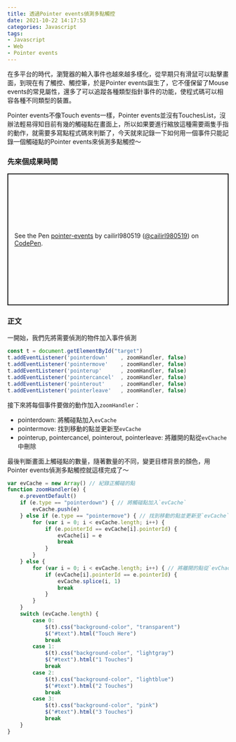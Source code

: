 ```yaml
---
title: 透過Pointer events偵測多點觸控
date: 2021-10-22 14:17:53
categories: Javascript
tags: 
- Javascript
- Web
- Pointer events
---
```


在多平台的時代，瀏覽器的輸入事件也越來越多樣化，從早期只有滑鼠可以點擊畫面，到現在有了觸控、觸控筆，於是Pointer events誕生了，它不僅保留了Mouse events的常見屬性，還多了可以追蹤各種類型指針事件的功能，使程式碼可以相容各種不同類型的裝置。

Pointer events不像Touch events一樣，Pointer events並沒有TouchesList，沒辦法輕易得知目前有幾的觸碰點在畫面上，所以如果要進行縮放這種需要兩隻手指的動作，就需要多寫點程式碼來判斷了，今天就來記錄一下如何用一個事件只能記錄一個觸碰點的Pointer events來偵測多點觸控～

### 先來個成果時間
<p class="codepen" data-height="300" data-default-tab="result" data-slug-hash="VwzmQXJ" data-preview="true" data-editable="true" data-user="cailirl980519" style="height: 300px; box-sizing: border-box; display: flex; align-items: center; justify-content: center; border: 2px solid; margin: 1em 0; padding: 1em;">
  <span>See the Pen <a href="https://codepen.io/cailirl980519/pen/VwzmQXJ">
  pointer-events</a> by cailirl980519 (<a href="https://codepen.io/cailirl980519">@cailirl980519</a>)
  on <a href="https://codepen.io">CodePen</a>.</span>
</p>
<script async src="https://cpwebassets.codepen.io/assets/embed/ei.js"></script>

### 正文

一開始，我們先將需要偵測的物件加入事件偵測

``` js
const t = document.getElementById("target")
t.addEventListener('pointerdown'	, zoomHandler, false)
t.addEventListener('pointermove'	, zoomHandler, false)
t.addEventListener('pointerup'		, zoomHandler, false)
t.addEventListener('pointercancel'	, zoomHandler, false)
t.addEventListener('pointerout'		, zoomHandler, false)
t.addEventListener('pointerleave'	, zoomHandler, false)
```

接下來將每個事件要做的動作加入`zoomHandler`：
- pointerdown: 將觸碰點加入`evCache`
- pointermove: 找到移動的點並更新至`evCache`
- pointerup, pointercancel, pointerout, pointerleave: 將離開的點從`evChache`中刪除

最後判斷畫面上觸碰點的數量，隨著數量的不同，變更目標背景的顏色，用Pointer events偵測多點觸控就這樣完成了～
``` js
var evCache = new Array() // 紀錄正觸碰的點
function zoomHandler(e) {
    e.preventDefault()
    if (e.type == "pointerdown") { // 將觸碰點加入`evCache`
        evCache.push(e)
    } else if (e.type == "pointermove") { // 找到移動的點並更新至`evCache`
        for (var i = 0; i < evCache.length; i++) {
            if (e.pointerId == evCache[i].pointerId) {
                evCache[i] = e
                break
            }
        }
    } else {
        for (var i = 0; i < evCache.length; i++) { // 將離開的點從`evChache`中刪除
            if (evCache[i].pointerId == e.pointerId) {
                evCache.splice(i, 1)
                break
            }
        }
    }
    switch (evCache.length) {
        case 0:
            $(t).css("background-color", "transparent")
            $("#text").html("Touch Here")
            break
        case 1:
            $(t).css("background-color", "lightgray")
            $("#text").html("1 Touches")
            break
        case 2:
            $(t).css("background-color", "lightblue")
            $("#text").html("2 Touches")
            break
        case 3:
            $(t).css("background-color", "pink")
            $("#text").html("3 Touches")
            break
    }
}
```